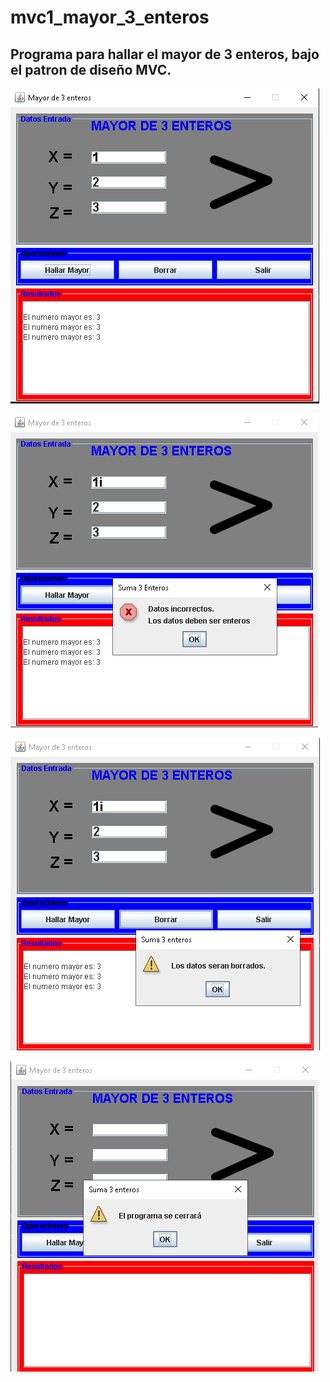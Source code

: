 # mvc1_mayor_3_enteros

## Programa para hallar el mayor de 3 enteros, bajo el patron de diseño MVC.

![Imagen](primera.png ("Primer evidencia"))


![Imagen](segunda.png ("Segunda evidencia"))


![Imagen](tercera.png ("Tercera evidencia"))


![Imagen](cuarta.png ("Cuarta evidencia"))
